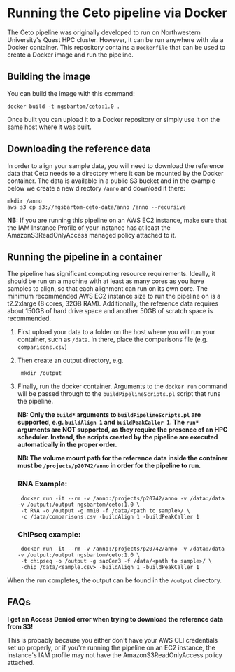 # Running the Ceto pipeline via Docker

The Ceto pipeline was originally developed to run on Northwestern University's
Quest HPC cluster. However, it can be run anywhere with via a Docker container.
This repository contains a `Dockerfile` that can be used to create a Docker
image and run the pipeline.

## Building the image

You can build the image with this command:

	docker build -t ngsbartom/ceto:1.0 .

Once built you can upload it to a Docker repository or simply use it on the same host where it was built.

## Downloading the reference data

In order to align your sample data, you will need to download the reference data
that Ceto needs to a directory where it can be mounted by the Docker container.
The data is available in a public S3 bucket and in the example below we create a
new directory `/anno` and download it there:

	mkdir /anno
	aws s3 cp s3://ngsbartom-ceto-data/anno /anno --recursive

**NB:** If you are running this pipeline on an AWS EC2 instance, make sure that
the IAM Instance Profile of your instance has at least the
AmazonS3ReadOnlyAccess managed policy attached to it.

## Running the pipeline in a container

The pipeline has significant computing resource requirements. Ideally, it should
be run on a machine with at least as many cores as you have samples to align, so
that each alignment can run on its own core. The minimum recommended AWS EC2
instance size to run the pipeline on is a t2.2xlarge (8 cores, 32GB RAM).
Additionally, the reference data requires about 150GB of hard drive space and
another 50GB of scratch space is recommended.

1. First upload your data to a folder on the host where you will run your
   container, such as `/data`. In there, place the comparisons file (e.g.
   `comparisons.csv`)

2. Then create an output directory, e.g.

		mkdir /output

3. Finally, run the docker container. Arguments to the `docker run` command will
   be passed through to the `buildPipelineScripts.pl` script that runs the
   pipeline.
   
   **NB: Only the `build*` arguments to `buildPipelineScripts.pl` are supported,
   e.g. `buildAlign 1` and `buildPeakCaller 1`. The `run*` arguments are NOT
   supported, as they require the presence of an HPC scheduler. Instead, the
   scripts created by the pipeline are executed automatically in the proper
   order.**
      
   **NB: The volume mount path for the reference data inside the container
    must be `/projects/p20742/anno` in order for the pipeline to run.**

	### RNA Example:

		docker run -it --rm -v /anno:/projects/p20742/anno -v /data:/data -v /output:/output ngsbartom/ceto:1.0 \
		-t RNA -o /output -g mm10 -f /data/<path to sample>/ \
		-c /data/comparisons.csv -buildAlign 1 -buildPeakCaller 1

	### ChIPseq example:

		docker run -it --rm -v /anno:/projects/p20742/anno -v /data:/data -v /output:/output ngsbartom/ceto:1.0 \
		-t chipseq -o /output -g sacCer3 -f /data/<path to sample>/ \
		-chip /data/<sample.csv> -buildAlign 1 -buildPeakCaller 1

When the run completes, the output can be found in the `/output` directory.

## FAQs

**I get an Access Denied error when trying to download the reference data from
S3!**

This is probably because you either don't have your AWS CLI credentials set up
properly, or if you're running the pipeline on an EC2 instance, the instance's
IAM profile may not have the AmazonS3ReadOnlyAccess policy attached.

